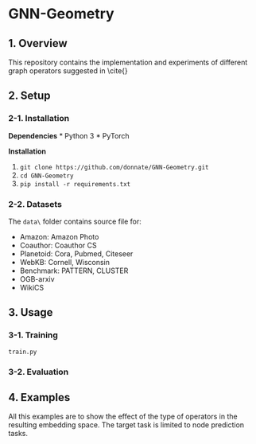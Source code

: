 # GNN-Geometry

## 1. Overview
This repository contains the implementation and experiments of different graph operators suggested in \cite{}

## 2. Setup
### 2-1. Installation

**Dependencies**
    * Python 3
    * PyTorch 

**Installation**

1. `git clone https://github.com/donnate/GNN-Geometry.git`
2. `cd GNN-Geometry`
3. `pip install -r requirements.txt`

### 2-2. Datasets

The `data\` folder contains source file for:
* Amazon: Amazon Photo
* Coauthor: Coauthor CS
* Planetoid: Cora, Pubmed, Citeseer
* WebKB: Cornell, Wisconsin
* Benchmark: PATTERN, CLUSTER
* OGB-arxiv
* WikiCS

## 3. Usage

### 3-1. Training 

`train.py`

### 3-2. Evaluation

## 4. Examples

All this examples are to show the effect of the type of operators in the resulting embedding space. The target task is limited to node prediction tasks. 

